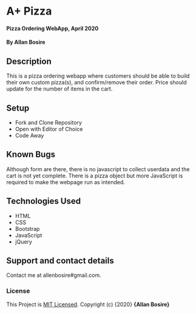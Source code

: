 # A+ Pizza

#### Pizza Ordering WebApp, April 2020

#### By **Allan Bosire**

## Description

This is a pizza ordering webapp where customers should be able to build their own custom pizza(s), and confirm/remove their order. Price should update for the number of items in the cart.

## Setup

- Fork and Clone Repository
- Open with Editor of Choice
- Code Away

## Known Bugs

Although form are there, there is no javascript to collect userdata and the cart is not yet complete. There is a pizza object but more JavaScript is required to make the webpage run as intended.

## Technologies Used

- HTML
- CSS
- Bootstrap
- JavaScript
- jQuery

## Support and contact details

Contact me at allenbosire#gmail.com.

### License

This Project is [MIT Licensed](https://github.com/iAllan/week-4-ip/blob/master/License.txt).
Copyright (c) {2020} **{Allan Bosire}**
